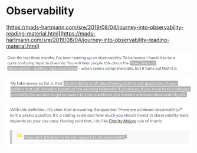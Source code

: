 # Observability

[https://mads-hartmann.com/sre/2019/08/04/journey-into-observability-reading-material.html](https://mads-hartmann.com/sre/2019/08/04/journey-into-observability-reading-material.html)

![](../.gitbook/assets/image%20%28111%29.png)

![](../.gitbook/assets/image%20%28157%29.png)

![](../.gitbook/assets/image%20%28128%29.png)

